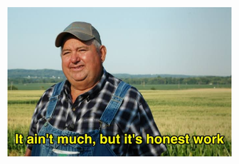 ![alt text](https://github.com/robzun/robzun/blob/1442c3a5db67b0288a291e66e2e9b5ca6d0e0da3/honest%20work%20meme.jpg)
<!--
**robzun/robzun** is a ✨ _special_ ✨ repository because its `README.md` (this file) appears on your GitHub profile.

Here are some ideas to get you started:

- 🔭 I’m currently working on ...
- 🌱 I’m currently learning ...
- 👯 I’m looking to collaborate on ...
- 🤔 I’m looking for help with ...
- 💬 Ask me about ...
- 📫 How to reach me: ...
- 😄 Pronouns: ...
- ⚡ Fun fact: ...
-->
